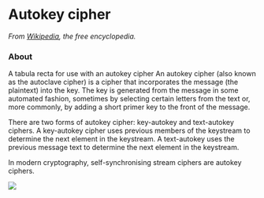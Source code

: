# Autokey cipher

_From [Wikipedia](https://en.wikipedia.org/wiki/Autokey_cipher), the free encyclopedia._
### About

A tabula recta for use with an autokey cipher
An autokey cipher (also known as the autoclave cipher) is a cipher that incorporates the message (the plaintext) into the key. The key is generated from the message in some automated fashion, sometimes by selecting certain letters from the text or, more commonly, by adding a short primer key to the front of the message.

There are two forms of autokey cipher: key-autokey and text-autokey ciphers. A key-autokey cipher uses previous members of the keystream to determine the next element in the keystream. A text-autokey uses the previous message text to determine the next element in the keystream.

In modern cryptography, self-synchronising stream ciphers are autokey ciphers.

![](https://upload.wikimedia.org/wikipedia/commons/thumb/9/9a/Vigen%C3%A8re_square_shading.svg/600px-Vigen%C3%A8re_square_shading.svg.png)

### 
